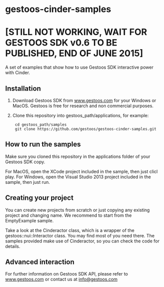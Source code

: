 # gestoos-cinder-samples 

# [STILL NOT WORKING, WAIT FOR GESTOOS SDK v0.6 TO BE PUBLISHED, END OF JUNE 2015]

A set of examples that show how to use Gestoos SDK interactive power with Cinder.

## Installation

1. Download Gestoos SDK from www.gestoos.com for your Windows or MacOS. Gestoos is free for research and non commercial purposes.
2. Clone this repository into gestoos_path/applications, for example:

        cd gestoos_path/samples
        git clone https://github.com/gestoos/gestoos-cinder-samples.git 

## How to run the samples

Make sure you cloned this repository in the applications folder of your Gestoos SDK copy.

For MacOS, open the XCode project included in the sample, then just clicl play.
For Windows, open the Visual Studio 2013 project included in the sample, then just run.

## Creating your project

You can create new projects from scratch or just copying any existing project and changing name. We recommend to start from the EmptyExample sample.

Take a look at the Cinderactor class, which is a wrapper of the gestoos::nui::Interactor class. You may find most of you need there. The samples provided make use of Cinderactor, so you can check the code for details.

## Advanced interaction

For further information on Gestoos SDK API, please refer to www.gestoos.com or contact us at info@gestoos.com
